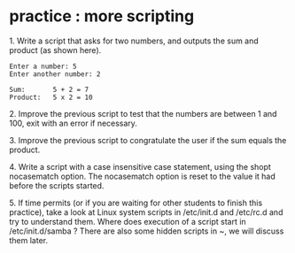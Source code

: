 # practice : more scripting

1\. Write a script that asks for two numbers, and outputs the sum and
product (as shown here).

    Enter a number: 5
    Enter another number: 2

    Sum:       5 + 2 = 7
    Product:   5 x 2 = 10
        

2\. Improve the previous script to test that the numbers are between 1
and 100, exit with an error if necessary.

3\. Improve the previous script to congratulate the user if the sum
equals the product.

4\. Write a script with a case insensitive case statement, using the
shopt nocasematch option. The nocasematch option is reset to the value
it had before the scripts started.

5\. If time permits (or if you are waiting for other students to finish
this practice), take a look at Linux system scripts in /etc/init.d and
/etc/rc.d and try to understand them. Where does execution of a script
start in /etc/init.d/samba ? There are also some hidden scripts in \~,
we will discuss them later.
